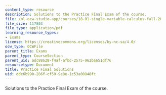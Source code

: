 ```yaml
---
content_type: resource
description: Solutions to the Practice Final Exam of the course.
file: /ol-ocw-studio-app/courses/18-01-single-variable-calculus-fall-2006/ddc6b990286fcf509e8e1c53a00848fc_prfinalsol.pdf
file_size: 117803
file_type: application/pdf
learning_resource_types:
- Exams
license: https://creativecommons.org/licenses/by-nc-sa/4.0/
ocw_type: OCWFile
parent_title: Exams
parent_type: CourseSection
parent_uid: adc88628-f4af-afbd-2575-962ba651df76
resourcetype: Document
title: Practice Final Solutions
uid: ddc6b990-286f-cf50-9e8e-1c53a00848fc
---
```

Solutions to the Practice Final Exam of the course.